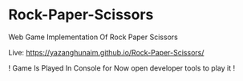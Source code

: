 # Rock-Paper-Scissors
Web Game Implementation Of Rock Paper Scissors

Live: https://yazanghunaim.github.io/Rock-Paper-Scissors/

! Game Is Played In Console for Now open developer tools to play it !
